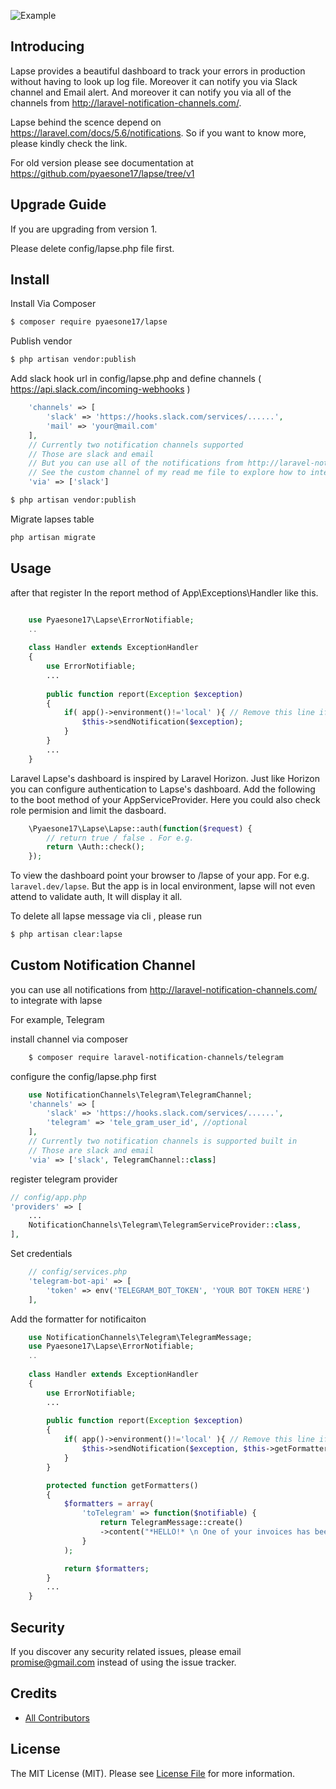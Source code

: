 
![Example](https://raw.githubusercontent.com/pyaesone17/lapse/master/lapse_v2.png)

## Introducing

Lapse provides a beautiful dashboard to track your errors in production without having to look up log file. 
Moreover it can notify you via Slack channel and Email alert. And moreover it can notify you via all of the channels from
http://laravel-notification-channels.com/.

Lapse behind the scence depend on https://laravel.com/docs/5.6/notifications. So if you want to know more, please kindly check the link.

For old version please see documentation at https://github.com/pyaesone17/lapse/tree/v1

## Upgrade Guide
If you are upgrading from version 1.

Please delete config/lapse.php file first.

## Install

Install Via Composer

``` bash
$ composer require pyaesone17/lapse
```

Publish vendor

``` bash
$ php artisan vendor:publish
```

Add slack hook url in config/lapse.php and define channels ( https://api.slack.com/incoming-webhooks )

``` php
    'channels' => [
        'slack' => 'https://hooks.slack.com/services/......',
        'mail' => 'your@mail.com'
    ],
    // Currently two notification channels supported
    // Those are slack and email
    // But you can use all of the notifications from http://laravel-notification-channels.com/
    // See the custom channel of my read me file to explore how to integrate
    'via' => ['slack']
```

``` bash
$ php artisan vendor:publish
```

Migrate lapses table

``` bash
php artisan migrate
```
## Usage

after that register In the report method of App\Exceptions\Handler like this.


``` php

    use Pyaesone17\Lapse\ErrorNotifiable;
    ..
    
    class Handler extends ExceptionHandler
    {
        use ErrorNotifiable;
        ...
    
        public function report(Exception $exception)
        {
            if( app()->environment()!='local' ){ // Remove this line if you want lapse to notify in local environment
                $this->sendNotification($exception);
            }
        }
        ...  
    }
```

Laravel Lapse's dashboard is inspired by Laravel Horizon. Just like Horizon you can configure authentication to Lapse's dashboard. Add the following to the boot method of your AppServiceProvider. Here you could also check role permision and limit
the dasboard.

``` php
    \Pyaesone17\Lapse\Lapse::auth(function($request) {
        // return true / false . For e.g.
        return \Auth::check();
    });
```
To view the dashboard point your browser to /lapse of your app. For e.g. `laravel.dev/lapse`.
But the app is in local environment, lapse will not even attend to validate auth, It will display it all.

To delete all lapse message via cli , please run

``` bash
$ php artisan clear:lapse
```

## Custom Notification Channel

you can use all notifications from http://laravel-notification-channels.com/ to integrate with lapse

For example, Telegram

install channel via composer

``` bash
    $ composer require laravel-notification-channels/telegram
```

configure the config/lapse.php first

``` php
    use NotificationChannels\Telegram\TelegramChannel;
    'channels' => [
        'slack' => 'https://hooks.slack.com/services/......',
        'telegram' => 'tele_gram_user_id', //optional
    ],
    // Currently two notification channels is supported built in
    // Those are slack and email
    'via' => ['slack', TelegramChannel::class]
```

register telegram provider

``` php
// config/app.php
'providers' => [
    ...
    NotificationChannels\Telegram\TelegramServiceProvider::class,
],
```

Set credentials
```php
    // config/services.php
    'telegram-bot-api' => [
        'token' => env('TELEGRAM_BOT_TOKEN', 'YOUR BOT TOKEN HERE')
    ],
```

Add the formatter for notificaiton
``` php
    use NotificationChannels\Telegram\TelegramMessage;
    use Pyaesone17\Lapse\ErrorNotifiable;
    ..
    
    class Handler extends ExceptionHandler
    {
        use ErrorNotifiable;
        ...
    
        public function report(Exception $exception)
        {
            if( app()->environment()!='local' ){ // Remove this line if you want lapse to notify in local environment
                $this->sendNotification($exception, $this->getFormatters());
            }
        }

        protected function getFormatters()
        {
            $formatters = array(
                'toTelegram' => function($notifiable) {
                    return TelegramMessage::create()
                    ->content("*HELLO!* \n One of your invoices has been paid!");
                }
            );

            return $formatters;
        }
        ...  
    }
```

## Security

If you discover any security related issues, please email promise@gmail.com instead of using the issue tracker.

## Credits

- [All Contributors][link-contributors]

## License

The MIT License (MIT). Please see [License File](LICENSE.md) for more information.

[ico-version]: https://img.shields.io/packagist/v//.svg?style=flat-square
[ico-license]: https://img.shields.io/badge/license-MIT-brightgreen.svg?style=flat-square
[ico-travis]: https://img.shields.io/travis///master.svg?style=flat-square
[ico-scrutinizer]: https://img.shields.io/scrutinizer/coverage/g//.svg?style=flat-square
[ico-code-quality]: https://img.shields.io/scrutinizer/g//.svg?style=flat-square
[ico-downloads]: https://img.shields.io/packagist/dt//.svg?style=flat-square

[link-packagist]: https://packagist.org/packages//
[link-travis]: https://travis-ci.org//
[link-scrutinizer]: https://scrutinizer-ci.com/g///code-structure
[link-code-quality]: https://scrutinizer-ci.com/g//
[link-downloads]: https://packagist.org/packages//
[link-author]: https://github.com/
[link-contributors]: ../../contributors
